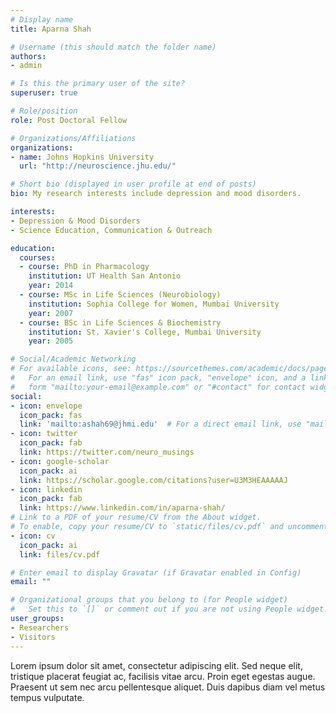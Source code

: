 ```yaml
---
# Display name
title: Aparna Shah

# Username (this should match the folder name)
authors:
- admin

# Is this the primary user of the site?
superuser: true

# Role/position
role: Post Doctoral Fellow

# Organizations/Affiliations
organizations:
- name: Johns Hopkins University
  url: "http://neuroscience.jhu.edu/"

# Short bio (displayed in user profile at end of posts)
bio: My research interests include depression and mood disorders.

interests:
- Depression & Mood Disorders
- Science Education, Communication & Outreach

education:
  courses:
  - course: PhD in Pharmacology
    institution: UT Health San Antonio
    year: 2014
  - course: MSc in Life Sciences (Neurobiology)
    institution: Sophia College for Women, Mumbai University
    year: 2007
  - course: BSc in Life Sciences & Biochemistry
    institution: St. Xavier's College, Mumbai University
    year: 2005

# Social/Academic Networking
# For available icons, see: https://sourcethemes.com/academic/docs/page-builder/#icons
#   For an email link, use "fas" icon pack, "envelope" icon, and a link in the
#   form "mailto:your-email@example.com" or "#contact" for contact widget.
social:
- icon: envelope
  icon_pack: fas
  link: 'mailto:ashah69@jhmi.edu'  # For a direct email link, use "mailto:test@example.org".
- icon: twitter
  icon_pack: fab
  link: https://twitter.com/neuro_musings
- icon: google-scholar
  icon_pack: ai
  link: https://scholar.google.com/citations?user=U3M3HEAAAAAJ
- icon: linkedin
  icon_pack: fab
  link: https://www.linkedin.com/in/aparna-shah/
# Link to a PDF of your resume/CV from the About widget.
# To enable, copy your resume/CV to `static/files/cv.pdf` and uncomment the lines below.
- icon: cv
  icon_pack: ai
  link: files/cv.pdf

# Enter email to display Gravatar (if Gravatar enabled in Config)
email: ""

# Organizational groups that you belong to (for People widget)
#   Set this to `[]` or comment out if you are not using People widget.
user_groups:
- Researchers
- Visitors
---
```

Lorem ipsum dolor sit amet, consectetur adipiscing elit. Sed neque elit, tristique placerat feugiat ac, facilisis vitae arcu. Proin eget egestas augue. Praesent ut sem nec arcu pellentesque aliquet. Duis dapibus diam vel metus tempus vulputate.
